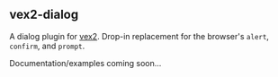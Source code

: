 ## vex2-dialog

A dialog plugin for [vex2](https://github.com/bbatliner/vex2). Drop-in replacement for the browser's `alert`, `confirm`, and `prompt`.

Documentation/examples coming soon...
